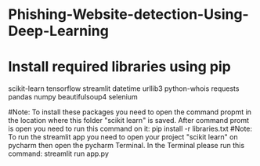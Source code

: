 # Phishing-Website-detection-Using-Deep-Learning
# Install required libraries using pip

scikit-learn
tensorflow
streamlit
datetime
urllib3
python-whois
requests
pandas
numpy
beautifulsoup4
selenium

#Note: To install these packages you need to open the command propmt in the location where this folder "scikit learn" is  saved. After command promt is open you need to run this command on it: pip install -r libraries.txt
#Note: To run the streamlit app you need to open your project "scikit learn" on pycharm then open the pycharm Terminal. In the Terminal please run this command: streamlit run app.py

